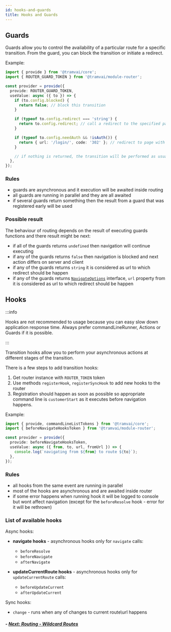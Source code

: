 ```yaml
---
id: hooks-and-guards
title: Hooks and Guards
---
```


## Guards

Guards allow you to control the availability of a particular route for a specific transition. From the guard, you can block the transition or initiate a redirect.

Example:

```ts
import { provide } from '@tramvai/core';
import { ROUTER_GUARD_TOKEN } from '@tramvai/module-router';

const provider = provide({
  provide: ROUTER_GUARD_TOKEN,
  useValue: async ({ to }) => {
    if (to.config.blocked) {
      return false; // block this transition
    }

    if (typeof to.config.redirect === 'string') {
      return to.config.redirect; // call a redirect to the specified page
    }

    if (typeof to.config.needAuth && !isAuth()) {
      return { url: '/login/', code: '302' }; // redirect to page with NavigateOptions
    }

    // if nothing is returned, the transition will be performed as usual
  },
});
```

### Rules

- guards are asynchronous and it execution will be awaited inside routing
- all guards are running in parallel and they are all awaited
- if several guards return something then the result from a guard that was registered early will be used

### Possible result

The behaviour of routing depends on the result of executing guards functions and there result might be next:

- if all of the guards returns `undefined` then navigation will continue executing
- if any of the guards returns `false` then navigation is blocked and next action differs on server and client
- if any of the guards returns `string` it is considered as url to which redirect should be happen
- if any of the guards returns [`NavigateOptions`](03-features/07-routing/04-links-and-navigation.md#navigateoptions) interface, `url` property from it is considered as url to which redirect should be happen

## Hooks

:::info

Hooks are not recommended to usage because you can easy slow down application response time.
Always prefer commandLineRunner, Actions or Guards if it is possible.

:::

Transition hooks allow you to perform your asynchronous actions at different stages of the transition.

There is a few steps to add transition hooks:

1. Get router instance with `ROUTER_TOKEN` token
2. Use methods `registerHook`, `registerSyncHook` to add new hooks to the router
3. Registration should happen as soon as possible so appropriate command line is `customerStart` as it executes before navigation happens.

Example:

```ts
import { provide, commandLineListTokens } from '@tramvai/core';
import { beforeNavigateHooksToken } from '@tramvai/module-router';

const provider = provide({
  provide: beforeNavigateHooksToken,
  useValue: async ({ from, to, url, fromUrl }) => {
    console.log(`navigating from ${from} to route ${to}`);
  },
});
```

### Rules

- all hooks from the same event are running in parallel
- most of the hooks are asynchronous and are awaited inside router
- if some error happens when running hook it will be logged to console but wont affect navigation (except for the `beforeResolve` hook - error for it will be rethrown)

### List of available hooks

Async hooks:

- **navigate hooks** - asynchronous hooks only for `navigate` calls:

  - `beforeResolve`
  - `beforeNavigate`
  - `afterNavigate`

- **updateCurrentRoute hooks** - asynchronous hooks only for `updateCurrentRoute` calls:

  - `beforeUpdateCurrent`
  - `afterUpdateCurrent`

Sync hooks:

- `change` - runs when any of changes to current route\url happens

##### - [Next: Routing - Wildcard Routes](03-features/07-routing/06-wildcard-routes.md)
